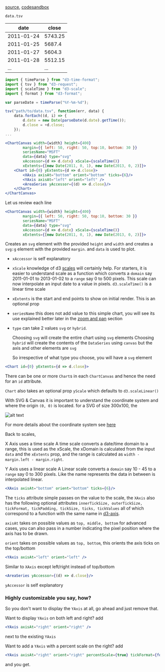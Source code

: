 
[source](https://github.com/rrag/whalestats-stockcharts/blob/master/docs/lib/charts/AreaChart.js), [codesandbox](https://codesandbox.io/s/github/rrag/whalestats-stockcharts-examples2/tree/master/examples/AreaChart)

`data.tsv`

date       | close
---------- | -------
2011-01-24 | 5743.25
2011-01-25 | 5687.4
2011-01-27 | 5604.3
2011-01-28 | 5512.15
... | ...


```js
import { timeParse } from "d3-time-format";
import { tsv } from "d3-request";
import { scaleTime } from "d3-scale";
import { format } from "d3-format";

var parseDate = timeParse("%Y-%m-%d");

tsv("path/to/data.tsv", function(err, data) {
	data.forEach((d, i) => {
		d.date = new Date(parseDate(d.date).getTime());
		d.close = +d.close;
	});
...
```


```jsx
<ChartCanvas width={width} height={400}
		margin={{ left: 50, right: 50, top:10, bottom: 30 }}
		seriesName="MSFT"
		data={data} type="svg"
		xAccessor={d => d.date} xScale={scaleTime()}
		xExtents={[new Date(2011, 0, 1), new Date(2013, 0, 2)]}>
	<Chart id={0} yExtents={d => d.close}>
		<XAxis axisAt="bottom" orient="bottom" ticks={6}/>
		<YAxis axisAt="left" orient="left" />
		<AreaSeries yAccessor={(d) => d.close}/>
	</Chart>
</ChartCanvas>
```

Let us review each line

```jsx
<ChartCanvas width={width} height={400}
		margin={{ left: 50, right: 50, top:10, bottom: 30 }}
		seriesName="MSFT"
		data={data} type="svg"
		xAccessor={d => d.date} xScale={scaleTime()}
		xExtents={[new Date(2011, 0, 1), new Date(2013, 0, 2)]}>
```

Creates an `svg` element with the provided `height` and `width` and creates a `svg:g` element with the provided `margin`. and `data` is used to plot.

- `xAccessor` is self explanatory
- `xScale` knowledge of d3 [scales](https://github.com/mbostock/d3/wiki/Scales) will certainly help. For starters, it is easier to understand scale as a function which converts a `domain` say 2011-01-01 to 2013-01-02 to a `range` say 0 to 500 pixels. This scale can now interpolate an input date to a value in pixels. `d3.scaleTime()` is a linear time scale
- `xExtents` is the start and end points to show on initial render. This is an optional prop
- `seriesName` this does not add value to this simple chart, you will see its use explained better later in the [zoom and pan](#/zoom_and_pan) section
- `type` can take 2 values `svg` or `hybrid`.

	Choosing `svg` will create the entire chart using `svg` elements
	Choosing `hybrid` will create the contents of the `DataSeries` using `canvas` but the axis and other elements are `svg`

	So irrespective of what type you choose, you will have a `svg` element

```jsx
<Chart id={0} yExtents={d => d.close}>
```

There can be one or more `Chart`s in each `ChartCanvas` and hence the need for an `id` attribute.

`Chart` also takes an optional prop `yScale` which defaults to `d3.scaleLinear()`

With SVG & Canvas it is important to understand the coordinate system and where the origin `(0, 0)` is located. for a SVG of size 300x100, the 

![alt text](http://www.w3.org/TR/SVG/images/coords/InitialCoords.png "SVG/Canvas coordinate system")

For more details about the coordinate system see [here](http://www.w3.org/TR/SVG/coords.js)

Back to scales,

X Axis uses a time scale
A time scale converts a date/time domain to a range, this is used as the xScale, the xDomain is calculated from the input `data` and the `xExtents` prop, and the range is calculated as `width - margin.left - margin.right`.

Y Axis uses a linear scale
A Linear scale converts a `domain` say 10 - 45 to a `range` say 0 to 300 pixels. Like the name represents the data in between is interpolated linear.

```jsx
<XAxis axisAt="bottom" orient="bottom" ticks={6}/>
```
The `ticks` attribute simple passes on the value to the scale, the `XAxis` also has the following optional attributes `innerTickSize, outerTickSize, tickFormat, tickPadding, tickSize, ticks, tickValues` all of which correspond to a function with the same name in [d3-axis](https://github.com/d3/d3-axis).

`axisAt` takes on possible values as `top, middle, bottom` for advanced cases, you can also pass in a number indicating the pixel position where the axis has to be drawn.

`orient` takes on possible values as `top, bottom`, this orients the axis ticks on the top/bottom


```jsx
<YAxis axisAt="left" orient="left" />
```
Similar to `XAxis` except left/right instead of top/bottom


```jsx
<AreaSeries yAccessor={(d) => d.close}/>
```

`yAccessor` is self explanatory

### Highly customizable you say, how?

So you don't want to display the `YAxis` at all, go ahead and just remove that.

Want to display `YAxis` on both left and right? add 

```jsx
<YAxis axisAt="right" orient="right" />
```
next to the existing `YAxis`

Want to add a `YAxis` with a percent scale on the right? add
```jsx
<YAxis axisAt="right" orient="right" percentScale={true} tickFormat={format(".0%")}/>
```
and you get.

